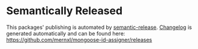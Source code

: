 # Semantically Released 
This packages' publishing is automated by [semantic-release](https://github.com/semantic-release/semantic-release).
[Changelog](https://github.com/mernxl/mongoose-id-assigner/releases) is generated automatically and can be found here: https://github.com/mernxl/mongoose-id-assigner/releases
